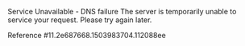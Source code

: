 Service Unavailable - DNS failure The server is temporarily unable to service your request. Please try again later.

Reference #11.2e687668.1503983704.112088ee